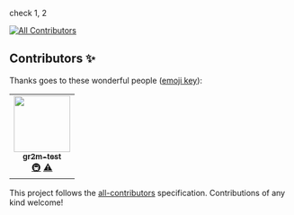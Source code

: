 check 1, 2
<!-- ALL-CONTRIBUTORS-BADGE:START - Do not remove or modify this section -->
[![All Contributors](https://img.shields.io/badge/all_contributors-1-orange.svg?style=flat-square)](#contributors-)
<!-- ALL-CONTRIBUTORS-BADGE:END -->

## Contributors ✨

Thanks goes to these wonderful people ([emoji key](https://allcontributors.org/docs/en/emoji-key)):

<!-- ALL-CONTRIBUTORS-LIST:START - Do not remove or modify this section -->
<!-- prettier-ignore-start -->
<!-- markdownlint-disable -->
<table>
  <tr>
    <td align="center"><a href="https://github.com/gr2m-test"><img src="https://avatars3.githubusercontent.com/u/30379250?v=4?s=100" width="100px;" alt=""/><br /><sub><b>gr2m-test</b></sub></a><br /><a href="#infra-gr2m-test" title="Infrastructure (Hosting, Build-Tools, etc)">🚇</a> <a href="https://github.com/gr2m/sandbox/commits?author=gr2m-test" title="Tests">⚠️</a></td>
  </tr>
</table>

<!-- markdownlint-restore -->
<!-- prettier-ignore-end -->

<!-- ALL-CONTRIBUTORS-LIST:END -->

This project follows the [all-contributors](https://github.com/all-contributors/all-contributors) specification. Contributions of any kind welcome!